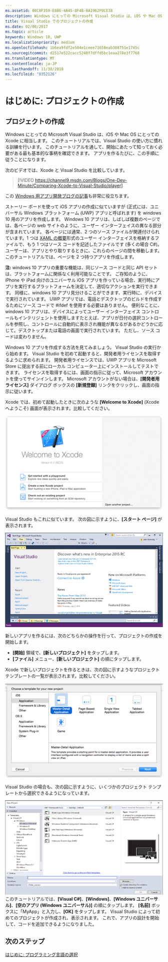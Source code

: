```yaml
---
ms.assetid: 08C8F359-E8B6-4A45-8F4B-8A1962F0CE38
description: Windows にとっての Microsoft Visual Studio は、iOS や Mac OS にとっての Xcode に相当します。 このチュートリアルでは、Visual Studio の使い方に慣れる訓練を行います。
title: Visual Studio でのプロジェクトの作成
ms.date: 02/08/2017
ms.topic: article
keywords: Windows 10, UWP
ms.localizationpriority: medium
ms.openlocfilehash: 1b6ea9fdf2e504e1ceee71658eab308751e1745c
ms.sourcegitcommit: d2517e522cacc5240f7dffd5bc1eaa278e3f7768
ms.translationtype: MT
ms.contentlocale: ja-JP
ms.lasthandoff: 11/30/2018
ms.locfileid: "8352126"
---
```

# <a name="getting-started-creating-a-project"></a>はじめに: プロジェクトの作成

## <a name="creating-a-project"></a>プロジェクトの作成

Windows にとっての Microsoft Visual Studio は、iOS や Mac OS にとっての Xcode に相当します。 このチュートリアルでは、Visual Studio の使い方に慣れる訓練を行います。 このチュートリアルを通して、開始にあたって知っておく必要がある最も基本的な事柄を確認できます。 アプリを作るたびに、この手順に従うことになります。

次のビデオでは、Xcode と Visual Studio を比較しています。

> [!VIDEO https://channel9.msdn.com/Blogs/One-Dev-Minute/Comparing-Xcode-to-Visual-Studio/player]

この [Windows 用アプリ開発ブログの記事](https://blogs.windows.com/buildingapps/2016/01/27/visual-studio-walkthrough-for-ios-developers/)も非常に役立ちます。

ストーリー ボードを使って iOS アプリの作成に似ていますが (正式には、ユニバーサル Windows プラットフォーム (UWP) アプリと呼ばれます) を windows 10 用のアプリを作成します。 Windows 10 アプリは、しばしば複数のページでは、各ページの web サイトのように、ユーザー インターフェイスの異なる部分が含まれています。 各ページには通常、2 つのソース ファイルが関連付けられています。1 つは [XAML の概要](https://msdn.microsoft.com/library/windows/apps/mt185595)形式のユーザー インターフェイスを格納するファイルで、もう 1 つはソース コードを記述したファイルです (多くの場合 C#)。 ユーザーは、アプリとやり取りするときに、これらのページの間を移動します。 このチュートリアルでは、ページを 2 つ持つアプリを作成します。

**注:** windows 10 アプリの重要な機能は、同じソース コードと同じ API セットは、プラットフォームに関係なく利用可能なことです。 ご存知のように、iPhone や iPad 向けのユニバーサル iOS アプリを作っている場合、実行時にアプリを実行するプラットフォームを決定して、適切なアクションを実行できます。 同様に、windows 10 アプリ見分けることができます、実行時に、デバイスで実行されています。 UWP アプリでは、電話とデスクトップのビルドを作成するためにソース コードで \#ifdef を使用する必要はありません。 便利なことに、windows 10 アプリは、デバイスによってユーザー インターフェイス コントロールもインテリジェントを使用しますたとえば、アプリが日付の選択コントロールを参照し、コントロールに自動的に表示され機能が異なるがあるかどうかに応じて。デスクトップまたは電話の画面で実行されています。 ただし、ソース コードは変わりません。

Windows 10 アプリを作成する方法を見てみましょう。 Visual Studio の実行から始めます。 Visual Studio を初めて起動すると、開発者用ライセンスを取得するように求められます。 開発者用ライセンスでは、UWP アプリを Microsoft Store に提出する前にローカル コンピューター上にインストールしてテストできます。 ライセンスを取得するには、画面の指示に従って、Microsoft アカウントを使ってサインインします。 Microsoft アカウントがない場合は、**[開発者用ライセンス]** ダイアログ ボックスの **[新規登録]** リンクをクリックし、画面の指示に従います。

Xcode では、初めて起動したときに次のような **[Welcome to Xcode]** (Xcode へようこそ) 画面が表示されます。比較してください。

![Xcode のようこそ画面](images/ios-to-uwp/ios-to-uwp-xcode-welcome.png)

Visual Studio もこれに似ています。 次の図に示すように、**[スタート ページ]** が表示されます。

![Visual Studio のスタート画面](images/ios-to-uwp/ios-to-uwp-vs-welcome.png)

新しいアプリを作るには、次のどちらかの操作を行って、プロジェクトの作成を開始します。

-   **[開始]** 領域で、**[新しいプロジェクト]** をタップします。
-   **[ファイル]** メニュー、**[新しいプロジェクト]** の順にタップします。

Xcode で新しいプロジェクトを作るときは、次の図に示すようなプロジェクト テンプレートの一覧が表示されます。比較してください。

![Xcode のプロジェクトの新規作成ダイアログ ボックス](images/ios-to-uwp/ios-to-uwp-xcode-choose-template.png)

Visual Studio の場合も、次の図に示すように、いくつかのプロジェクト テンプレートから選択できるようになっています。

![Visual Studio の [新しいプロジェクト] ダイアログ ボックス](images/ios-to-uwp/ios-to-uwp-vs-choose-template.png)このチュートリアルでは、**[Visual C#]**、**[Windows]**、**[Windows ユニバーサル]**、**[空のアプリ (Windows ユニバーサル)]** の順にタップします。 **[名前]** ボックスに「MyApp」と入力し、**[OK]** をタップします。 Visual Studio によって初めてのプロジェクトが作成され、表示されます。 これで、アプリの設計を開始して、コードを追加できるようになりました。

## <a name="next-step"></a>次のステップ

[はじめに: プログラミング言語の選択](getting-started-choosing-a-programming-language.md)

